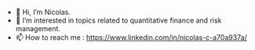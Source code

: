 - 👋 Hi, I’m Nicolas.
- 👀 I’m interested in topics related to quantitative finance and risk management. 
- 📫 How to reach me : https://www.linkedin.com/in/nicolas-c-a70a937a/

<!---
nicolaschauvinaubril/nicolaschauvinaubril is a ✨ special ✨ repository because its `README.md` (this file) appears on your GitHub profile.
You can click the Preview link to take a look at your changes.
--->
